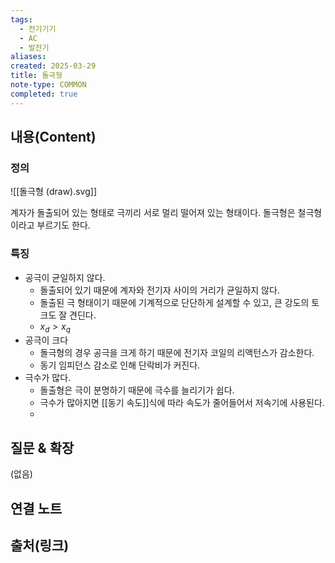```yaml
---
tags:
  - 전기기기
  - AC
  - 발전기
aliases: 
created: 2025-03-29
title: 돌극형
note-type: COMMON
completed: true
---
```


## 내용(Content)

### 정의

![[돌극형 (draw).svg]]

계자가 돌출되어 있는 형태로 극끼리 서로 멀리 떨어져 있는 형태이다. 돌극형은 철극형이라고 부르기도 한다.

### 특징

- 공극이 균일하지 않다.
	- 돌출되어 있기 때문에 계자와 전기자 사이의 거리가 균일하지 않다.
	- 돌출된 극 형태이기 때문에 기계적으로 단단하게 설계할 수 있고, 큰 강도의 토크도 잘 견딘다.
	- $x_{d} > x_{q}$
- 공극이 크다
	- 돌극형의 경우 공극을 크게 하기 때문에 전기자 코일의 리액턴스가 감소한다.
	- 동기 임피던스 감소로 인해 단락비가 커진다.
- 극수가 많다.
	- 돌출형은 극이 분명하기 때문에 극수를 늘리기가 쉽다.
	- 극수가 많아지면 [[동기 속도]]식에 따라 속도가 줄어들어서 저속기에 사용된다.
	- 



## 질문 & 확장

(없음)

## 연결 노트

## 출처(링크)

